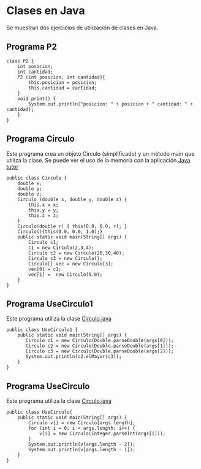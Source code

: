 # Clases en Java

Se muestran dos ejercicios de utilización de clases en Java.  

## Programa P2
```
class P2 {
    int posicion;
    int cantidad;
    P2 (int posicion, int cantidad){
        this.posicion = posicion;
        this.cantidad = cantidad;
    }
    void print() {
        System.out.println("posicion: " + posicion + " cantidad: " + cantidad); 
    }
}
```

## Programa Circulo
Este programa crea un objeto Circulo (simplificado) y un método main que utiliza la clase.
Se puede ver el uso de la memoria con la aplicación [Java tutor](http://www.pythontutor.com/java.html#mode=edit)
```
public class Circulo {
    double x;
    double y;
    double z;
    Circulo (double x, double y, double z) {
        this.x = x;
        this.y = y;
        this.z = z;
    }
    Circulo(double r) { this(0.0, 0.0, r); }
    Circulo(){this(0.0, 0.0, 1.0);}
    public static void main(String[] args) {
        Circulo c1;
        c1 = new Circulo(2,3,4);
        Circulo c2 = new Circulo(20,30,40);
        Circulo c3 = new Circulo();
        Circulo[] vec = new Circulo[3];
        vec[0] = c1;
        vec[1] =  new Circulo(5.0);
    }
}
```

## Programa UseCirculo1
Este programa utiliza la clase [Circulo.java](https://q-server.tecnun.es/codex/data/Circulo.java)
```
public class UseCirculo1 {
    public static void main(String[] args) {
       Circulo c1 = new Circulo(Double.parseDouble(args[0]));
       Circulo c2 = new Circulo(Double.parseDouble(args[1]));
       Circulo c3 = new Circulo(Double.parseDouble(args[2]));
       System.out.println(c2.elMayor(c3));
    }
}
```

## Programa UseCirculo
Este programa utiliza la clase [Circulo.java](https://q-server.tecnun.es/codex/data/Circulo.java)
```
public class UseCirculo{
    public static void main(String[] args) {
        Circulo v[] = new Circulo[args.length];
        for (int i = 0; i < args.length; i++) {
            v[i] = new Circulo(Integer.parseInt(args[i]));
        }
        System.out.println(v[args.length - 2]);
        System.out.println(v[args.length - 1]);
    }
}
```
